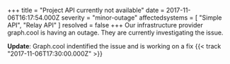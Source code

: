 +++
title = "Project API currently not available"
date = 2017-11-06T16:17:54.000Z
severity = "minor-outage"
affectedsystems = [
  "Simple API",
  "Relay API"
]
resolved = false
+++
Our infrastructure provider graph.cool is having an outage. They are currently investigating the issue.

**Update**: Graph.cool indentified the issue and is working on a fix {{< track "2017-11-06T17:30:00.000Z" >}}
